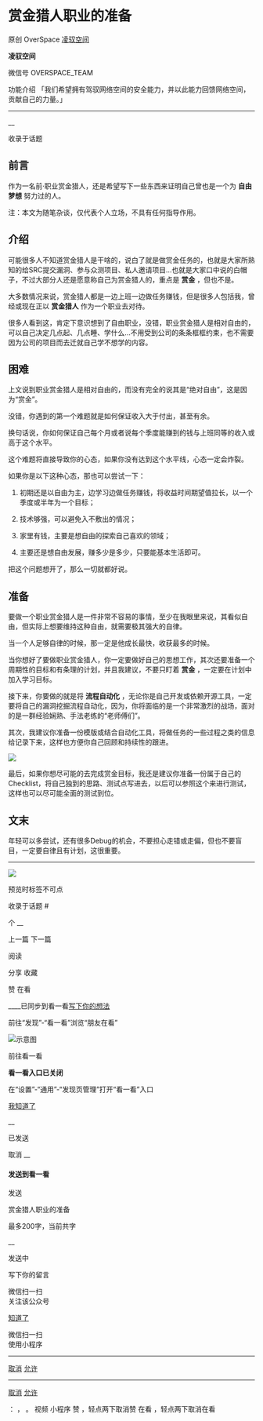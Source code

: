 #  赏金猎人职业的准备

原创 OverSpace  [ 凌驭空间 ](javascript:void\(0\);)

**凌驭空间** ![]()

微信号 OVERSPACE_TEAM

功能介绍 「我们希望拥有驾驭网络空间的安全能力，并以此能力回馈网络空间，贡献自己的力量。」

____

__

收录于话题

  

## 前言

  

作为一名前·职业赏金猎人，还是希望写下一些东西来证明自己曾也是一个为 **自由梦想** 努力过的人。

注：本文为随笔杂谈，仅代表个人立场，不具有任何指导作用。

## 介绍

可能很多人不知道赏金猎人是干啥的，说白了就是做赏金任务的，也就是大家所熟知的给SRC提交漏洞、参与众测项目、私人邀请项目...也就是大家口中说的白帽子，不过大部分人还是愿意称自己为赏金猎人的，重点是
**赏金** ，但也不是。

大多数情况来说，赏金猎人都是一边上班一边做任务赚钱，但是很多人包括我，曾经或现在正以 **赏金猎人** 作为一个职业去对待。

很多人看到这，肯定下意识想到了自由职业，没错，职业赏金猎人是相对自由的，可以自己决定几点起、几点睡、学什么...不用受到公司的条条框框约束，也不需要因为公司的项目而去迁就自己学不想学的内容。

## 困难

上文说到职业赏金猎人是相对自由的，而没有完全的说其是“绝对自由”，这是因为“赏金”。

没错，你遇到的第一个难题就是如何保证收入大于付出，甚至有余。

换句话说，你如何保证自己每个月或者说每个季度能赚到的钱与上班同等的收入或高于这个水平。

这个难题将直接导致你的心态，如果你没有达到这个水平线，心态一定会炸裂。

如果你是以下这种心态，那也可以尝试一下：

  1. 初期还是以自由为主，边学习边做任务赚钱，将收益时间期望值拉长，以一个季度或半年为一个目标；

  2. 技术够强，可以避免入不敷出的情况；

  3. 家里有钱，主要是想自由的探索自己喜欢的领域；

  4. 主要还是想自由发展，赚多少是多少，只要能基本生活即可。

把这个问题想开了，那么一切就都好说。

## 准备

要做一个职业赏金猎人是一件非常不容易的事情，至少在我眼里来说，其看似自由，但实际上想要维持这种自由，就需要极其强大的自律。

当一个人足够自律的时候，那一定是他成长最快，收获最多的时候。

当你想好了要做职业赏金猎人，你一定要做好自己的思想工作，其次还要准备一个周期性的目标和有条理的计划，并且我建议，不要只盯着 **赏金**
，一定要在计划中加入学习目标。

接下来，你要做的就是将 **流程自动化**
，无论你是自己开发或依赖开源工具，一定要将自己的漏洞挖掘流程自动化，因为，你将面临的是一个非常激烈的战场，面对的是一群经验娴熟、手法老练的“老师傅们”。

其次，我建议你准备一份模版或结合自动化工具，将做任务的一些过程之类的信息给记录下来，这样也方便你自己回顾和持续性的跟进。

  

![](https://gitee.com/fuli009/images/raw/master/public/20211027083842.png)

  

最后，如果你想尽可能的去完成赏金目标，我还是建议你准备一份属于自己的Checklist，将自己独到的思路、测试点写进去，以后可以参照这个来进行测试，这样也可以尽可能全面的测试到位。

## 文末

年轻可以多尝试，还有很多Debug的机会，不要担心走错或走偏，但也不要盲目，一定要自律且有计划，这很重要。  

  

* * *

![](https://gitee.com/fuli009/images/raw/master/public/20211027083843.png)

  

预览时标签不可点

收录于话题 #

个 __

上一篇 下一篇

阅读

分享 收藏

赞 在看

____已同步到看一看[写下你的想法](javascript:;)

前往“发现”-“看一看”浏览“朋友在看”

![示意图](//res.wx.qq.com/mmbizwap/zh_CN/htmledition/images/pic/appmsg/pic_like_comment55871f.png)

前往看一看

**看一看入口已关闭**

在“设置”-“通用”-“发现页管理”打开“看一看”入口

[我知道了](javascript:;)

__

已发送

取消 __

####  发送到看一看

发送

赏金猎人职业的准备

最多200字，当前共字

__

发送中

写下你的留言

微信扫一扫  
关注该公众号

[知道了](javascript:;)

微信扫一扫  
使用小程序

****

[取消](javascript:void\(0\);) [允许](javascript:void\(0\);)

****

[取消](javascript:void\(0\);) [允许](javascript:void\(0\);)

： ， 。 视频 小程序 赞 ，轻点两下取消赞 在看 ，轻点两下取消在看

